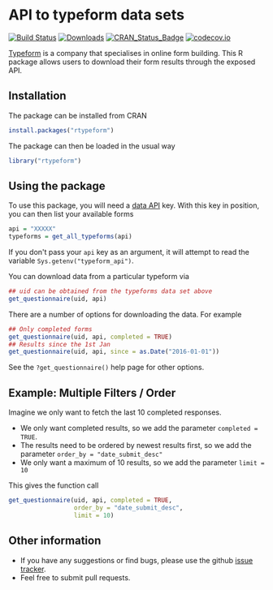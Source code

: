 <!-- README.md is generated from README.Rmd. Please edit that file -->
API to typeform data sets
=========================

[![Build Status](https://travis-ci.org/csgillespie/rtypeform.svg?branch=master)](https://travis-ci.org/csgillespie/rtypeform) [![Downloads](http://cranlogs.r-pkg.org/badges/rtypeform?color=brightgreen)](https://cran.r-project.org/package=rtypeform) [![CRAN\_Status\_Badge](http://www.r-pkg.org/badges/version/rtypeform)](https://cran.r-project.org/package=rtypeform) [![codecov.io](https://codecov.io/github/csgillespie/rtypeform/coverage.svg?branch=master)](https://codecov.io/github/csgillespie/rtypeform?branch=master)

[Typeform](http://referral.typeform.com/mzcsnTI) is a company that specialises in online form building. This R package allows users to download their form results through the exposed API.

Installation
------------

The package can be installed from CRAN

``` r
install.packages("rtypeform")
```

The package can then be loaded in the usual way

``` r
library("rtypeform")
```

Using the package
-----------------

To use this package, you will need a [data API](https://www.typeform.com/help/data-api/) key. With this key in position, you can then list your available forms

``` r
api = "XXXXX"
typeforms = get_all_typeforms(api)
```

If you don't pass your `api` key as an argument, it will attempt to read the variable `Sys.getenv("typeform_api")`.

You can download data from a particular typeform via

``` r
## uid can be obtained from the typeforms data set above
get_questionnaire(uid, api)
```

There are a number of options for downloading the data. For example

``` r
## Only completed forms
get_questionnaire(uid, api, completed = TRUE)
## Results since the 1st Jan
get_questionnaire(uid, api, since = as.Date("2016-01-01"))
```

See the `?get_questionnaire()` help page for other options.

Example: Multiple Filters / Order
---------------------------------

Imagine we only want to fetch the last 10 completed responses.

-   We only want completed results, so we add the parameter `completed = TRUE`.
-   The results need to be ordered by newest results first, so we add the parameter `order_by = "date_submit_desc"`
-   We only want a maximum of 10 results, so we add the parameter `limit = 10`

This gives the function call

``` r
get_questionnaire(uid, api, completed = TRUE, 
                  order_by = "date_submit_desc", 
                  limit = 10)
```

Other information
-----------------

-   If you have any suggestions or find bugs, please use the github [issue tracker](https://github.com/csgillespie/rtypeform/issues).
-   Feel free to submit pull requests.
